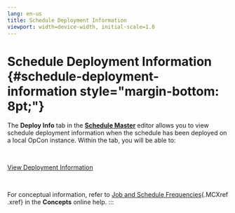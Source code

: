 ```yaml
---
lang: en-us
title: Schedule Deployment Information
viewport: width=device-width, initial-scale=1.0
---
```


#  Schedule Deployment Information {#schedule-deployment-information style="margin-bottom: 8pt;"}

The **Deploy Info** tab in the **[Schedule Master](Using-Schedule-Master.md)** editor allows you to view
schedule deployment information when the schedule has been deployed on a
local OpCon instance. Within the tab, you will be able to:

 

[View Deployment Information](Viewing-Deployment-Information.md)

 

For conceptual information, refer to [Job and Schedule Frequencies](../../Concepts/Job-and-Schedule-Frequencies.md){.MCXref
.xref} in the **Concepts** online help.
:::

 

